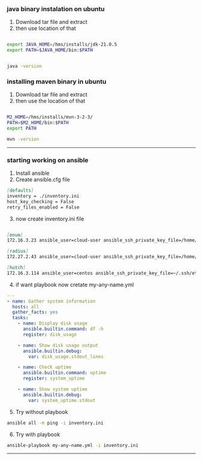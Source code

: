 ### java binary instalation on ubuntu

1. Download tar file and extract
2. then use location of that

```bash

export JAVA_HOME=/hms/installs/jdk-21.0.5
export PATH=$JAVA_HOME/bin:$PATH


java -version
```

### installing maven binary in ubuntu

1. Download tar file and extract
2. then use the location of that

```bash

M2_HOME=/hms/installs/mvn-3-2-3/
PATH=$M2_HOME/bin:$PATH
export PATH

mvn -version
```


-----------------------------------------------------------------------------------------------------------------------------------------------------------------------

### starting working on ansible

1. Install ansible
2. Create ansible.cfg file
```markdown
[defaults]
inventory = ./inventory.ini
host_key_checking = False
retry_files_enabled = False

```
3. now create inventory.ini file
```markdown

[enum]
172.16.3.23 ansible_user=cloud-user ansible_ssh_private_key_file=/home/rinas/.ssh/m1-sec.pem

[radius]
172.27.2.43 ansible_user=cloud-user ansible_ssh_private_key_file=/home/rinas/.ssh/m1-radius.pem

[hutch]
172.16.3.114 ansible_user=centos ansible_ssh_private_key_file=~/.ssh/etisalat-ipg-keypair.pem

```
4. if want playbook now cretate my-any-name.yml

```yml
---
- name: Gather system information
  hosts: all
  gather_facts: yes
  tasks:
    - name: Display disk usage
      ansible.builtin.command: df -h
      register: disk_usage

    - name: Show disk usage output
      ansible.builtin.debug:
        var: disk_usage.stdout_lines

    - name: Check uptime
      ansible.builtin.command: uptime
      register: system_uptime

    - name: Show system uptime
      ansible.builtin.debug:
        var: system_uptime.stdout

```
5. Try without playbook 
```bash
ansible all -m ping -i inventory.ini
```

6. Try with playbook
```bash 
ansible-playbook my-any-name.yml -i inventory.ini
```

-----------------------------------------------------------------------------------------------------------------------------------------------------------------------